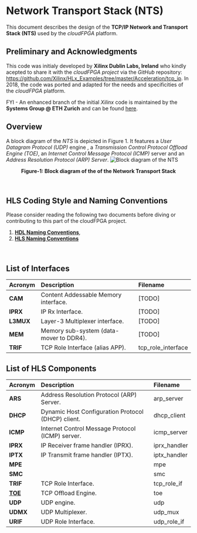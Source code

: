# Network Transport Stack (NTS)
This document describes the design of the **TCP/IP Network and Transport Stack (NTS)** used by the *cloudFPGA* platform.  

## Preliminary and Acknowledgments
This code was initialy developed by **Xilinx Dublin Labs, Ireland** who kindly acepted to share it with the *cloudFPGA project* via the *GitHub* repository: https://github.com/Xilinx/HLx_Examples/tree/master/Acceleration/tcp_ip. In 2018, the code was ported and adapted for the needs and specificities of the *cloudFPGA* platform.

FYI - An enhanced branch of the initial *Xilinx* code is maintained by the **Systems Group @ ETH Zurich** and can be found [here](https://github.com/fpgasystems/fpga-network-stack).    

## Overview
A block diagram of the *NTS* is depicted in Figure 1. It features a *User Datagram Protocol (UDP)* engine , a *Transmission Control Protocol Offload Engine (TOE)*, an *Internet Control Message Protocol (ICMP)* server and an *Address Resolution Protocol (ARP) Server*.
![Block diagram of the NTS](../images/Fig-NTS0-Structure.bmp#center)
<p align="center"><b>Figure-1: Block diagram of the of the Network Transport Stack</b></p>  
<br>

## HLS Coding Style and Naming Conventions
Please consider reading the following two documents before diving or contributing to this part of the cloudFPGA project.
  1) [**HDL Naming Conventions**](../hdl-name-conventions.md), 
  2) [**HLS Naming Conventions**](./hls-naming-conventions.md)
<br>

## List of Interfaces

| Acronym         | Description                                           | Filename
|:----------------|:------------------------------------------------------|:--------------
| **CAM**         | Content Addessable Memory interface.                  | [TODO]
| **IPRX**        | IP Rx Interface.                                      | [TODO]
| **L3MUX**       | Layer-3 Multiplexer interface.                        | [TODO]
| **MEM**         | Memory sub-system (data-mover to DDR4).               | [TODO]
| **TRIF**        | TCP Role Interface (alias APP).                       | tcp_role_interface


## List of HLS Components

| Acronym         | Description                                           | Filename
|:----------------|:------------------------------------------------------|:--------------
| **ARS**         | Address Resolution Protocol (ARP) Server.             | arp_server
| **DHCP**        | Dynamic Host Configuration Protocol (DHCP) client.    | dhcp_client
| **ICMP**        | Internet Control Message Protocol (ICMP) server.      | icmp_server
| **IPRX**        | IP Receiver frame handler (IPRX).                     | iprx_handler
| **IPTX**        | IP Transmit frame handler (IPTX).                     | iptx_handler
| **MPE**         |                                                       | mpe
| **SMC**         |                                                       | smc
| **TRIF**        | TCP Role Interface.                                   | tcp_role_if
| **[TOE](./TOE.md)** | TCP Offload Engine.                                   | toe
| **UDP**         | UDP engine.                                           | udp
| **UDMX**        | UDP Multiplexer.                                      | udp_mux
| **URIF**        | UDP Role Interface.                                   | udp_role_if

<br>
<br>



